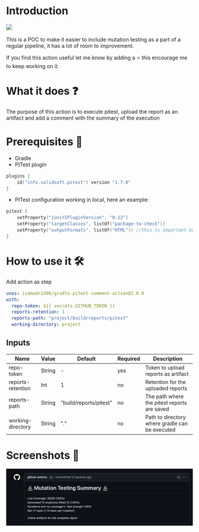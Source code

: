 # Introduction
<p>
    <a href="https://github.com/isamadrid90/gradle-pitest-comment-action/releases/tag/1.0.0-alpha" alt="Version">
        <img src="https://img.shields.io/badge/version-1.0.0-blue" /></a>
</p>


This is a POC to make it easier to include mutation testing as a part of a regular pipeline,
it has a lot of room to improvement.

If you find this action useful let me know by adding a ⭐ this encourage me to keep working on it.

What it does ❓
============

The purpose of this action is to execute pitest, upload the report as an artifact and
add a comment with the summary of the execution

Prerequisites 📝
============

* Gradle
* PITest plugin

```kotlin
plugins {
    id("info.solidsoft.pitest") version "1.7.0"
}
```

* PITest configuration working in local, here an example:

```kotlin
pitest {
    setProperty("junit5PluginVersion", "0.12")
    setProperty("targetClasses", listOf("package-to-check"))
    setProperty("outputFormats", listOf("HTML")) //this is important because it will update it as an artifact
}
```

How to use it 🛠️
=============

Add action as step

```yaml
uses: isamadrid90/gradle-pitest-comment-action@1.0.0
with:
  repo-token: ${{ secrets.GITHUB_TOKEN }}
  reports-retention: 1
  reports-path: "project/build/reports/pitest"
  working-directory: project
```

Inputs
-------

| Name              | Value  | Default                | Required | Description                                    |
|-------------------|--------|------------------------|----------|------------------------------------------------|
| repo-token        | String | -                      | yes      | Token to upload reports as artifact            |
| reports-retention | Int    | 1                      | no       | Retention for the uploaded reports             |
| reports-path      | String | "build/reports/pitest" | no       | The path where the pitest reports are saved    |
| working-directory | String | "."                    | no       | Path to directory where gradle can be executed |

Screenshots 📸
=============
![img.png](img.png)
